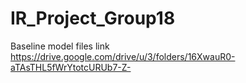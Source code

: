 # IR_Project_Group18

Baseline model files link
https://drive.google.com/drive/u/3/folders/16XwauR0-aTAsTHL5fWrYtotcURUb7-Z-
